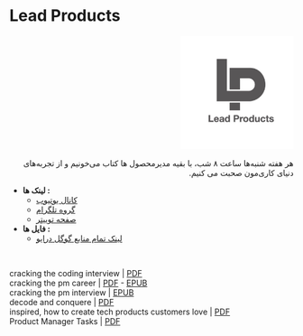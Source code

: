 

# Lead Products

<p align="right"><img src="logo.jpeg" width="200" /></p>

 
 <p dir="rtl"> هر هفته شنبه‌ها ساعت ۸ شب، با بقیه مدیرمحصول ها کتاب می‌خونیم و از تجربه‌های دنیای کاری‌مون صحبت می کنیم. </p> 
 
 
  - **لینک ها :**
    - [کانال یوتیوب](https://www.youtube.com/channel/UCLBXU_qZErSCcK-KyfaWk2Q/about)
    - [گروه تلگرام](https://t.me/LeadProducts)
    - [صفحه توییتر](https://twitter.com/leadproducts)
  - **فایل ها :**
    - [لینک تمام منابع گوگل درایو](https://drive.google.com/drive/folders/1-ViYnIZjAJyFMiYB13to9BC9wffP1wOD?usp=sharing)

<br />

cracking the coding interview | [PDF](Cracking_Coding_Interview.pdf) <br />
cracking the pm career | [PDF](Cracking_the_PM_Career_The_Skills_Frameworks_and_Practices_To_Become.pdf) - [EPUB](Cracking_the_PM_Career_The_Skills%2C_Frameworks%2C_and_Practices_To.epub) <br />
cracking the pm interview | [EPUB](Cracking_the_PM_Interview_How_to_Land_a_Product_Manager_Job_in_Technology.epub) <br />
decode and conquere | [PDF](Decode_and_Conquer_Answers_to_Product_Management_Interviews_by_Lewis.pdf) <br />
inspired, how to create tech products customers love | [PDF](INSPIRED_%20How%20to%20Create%20Tech%20Products%20Customers%20Love.pdf) <br />
Product Manager Tasks | [PDF](Cracking_the_PM_career_01_1618724473.pdf) <br />
